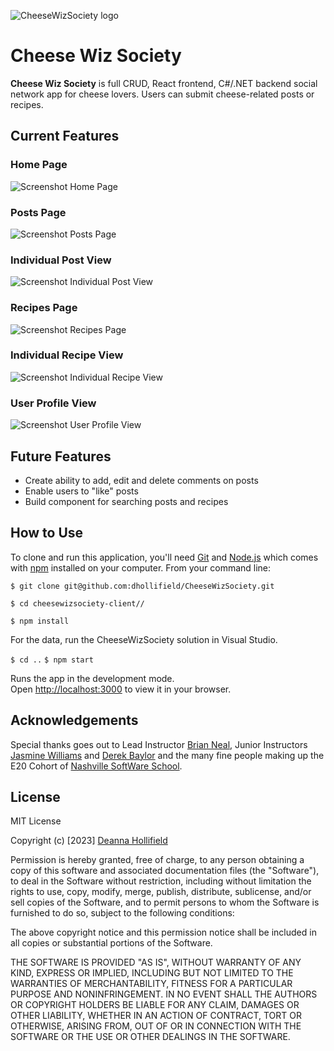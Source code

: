![CheeseWizSociety logo](./../../../../src/components/images/screenshot-login-view.png.jpg)

# Cheese Wiz Society

**Cheese Wiz Society** is full CRUD, React frontend, C#/.NET backend social network app for cheese lovers. Users can submit cheese-related posts or recipes. 

## Current Features

### Home Page


![Screenshot Home Page](./src/components/images/screenshot-home-page.png)



### Posts Page


![Screenshot Posts Page](./src/components/images/screenshot-posts-page.png)



### Individual Post View


![Screenshot Individual Post View](./src/components/images/screenshot-individual-post-view.png)



### Recipes Page


![Screenshot Recipes Page](./src/components/images/screenshot-recipes-page.png)



### Individual Recipe View


![Screenshot Individual Recipe View](./src/components/images/screenshot-individual-recipe-view.png)



### User Profile View


![Screenshot User Profile View](./src/components/images/screenshot-user-profile-view.png)



## Future Features

- Create ability to add, edit and delete comments on posts
- Enable users to "like" posts
- Build component for searching posts and recipes


## How to Use

To clone and run this application, you'll need [Git](https://git-scm.com/) and [Node.js](https://nodejs.org/en/download/) which comes with [npm](https://www.npmjs.com/) installed on your computer. From your command line:

<!-- `# Clone this repository` -->
`$ git clone git@github.com:dhollifield/CheeseWizSociety.git`

<!-- `# Go into the repository` -->
`$ cd cheesewizsociety-client//`

<!-- `# Install dependencies` -->
`$ npm install`

<!-- `# To run the database` -->
For the data, run the CheeseWizSociety solution in Visual Studio.

<!-- `# Run the app` -->
`$ cd ..`
`$ npm start`

Runs the app in the development mode.\
Open [http://localhost:3000](http://localhost:3000) to view it in your browser.

## Acknowledgements

Special thanks goes out to Lead Instructor [Brian Neal](https://github.com/BrianBNeal), Junior Instructors [Jasmine Williams](https://github.com/williaj615) and [Derek Baylor](https://github.com/DerekBaylor) and the many fine people making up the E20 Cohort of [Nashville SoftWare School](https://github.com/nss-evening-web-development).

## License

MIT License

Copyright (c) [2023] [Deanna Hollifield](https://github.com/dhollifield)

Permission is hereby granted, free of charge, to any person obtaining a copy
of this software and associated documentation files (the "Software"), to deal
in the Software without restriction, including without limitation the rights
to use, copy, modify, merge, publish, distribute, sublicense, and/or sell
copies of the Software, and to permit persons to whom the Software is
furnished to do so, subject to the following conditions:

The above copyright notice and this permission notice shall be included in all
copies or substantial portions of the Software.

THE SOFTWARE IS PROVIDED "AS IS", WITHOUT WARRANTY OF ANY KIND, EXPRESS OR
IMPLIED, INCLUDING BUT NOT LIMITED TO THE WARRANTIES OF MERCHANTABILITY,
FITNESS FOR A PARTICULAR PURPOSE AND NONINFRINGEMENT. IN NO EVENT SHALL THE
AUTHORS OR COPYRIGHT HOLDERS BE LIABLE FOR ANY CLAIM, DAMAGES OR OTHER
LIABILITY, WHETHER IN AN ACTION OF CONTRACT, TORT OR OTHERWISE, ARISING FROM,
OUT OF OR IN CONNECTION WITH THE SOFTWARE OR THE USE OR OTHER DEALINGS IN THE
SOFTWARE.
